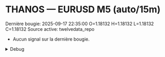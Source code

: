 # THANOS — EURUSD M5 (auto/15m)
Dernière bougie: 2025-09-17 22:35:00  O=1.18132  H=1.18132  L=1.18132  C=1.18132
Source active: twelvedata_repo

- Aucun signal sur la dernière bougie.

<details><summary>Debug</summary>

- TD_API_KEY manquant.

</details>